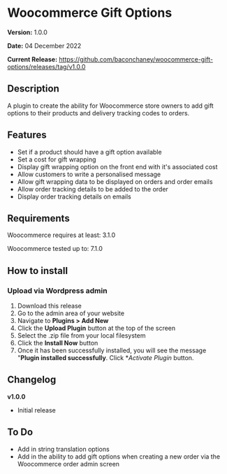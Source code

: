 # Woocommerce Gift Options
**Version:** 1.0.0

**Date:** 04 December 2022

**Current Release:** https://github.com/baconchaney/woocommerce-gift-options/releases/tag/v1.0.0

## Description 
A plugin to create the ability for Woocommerce store owners to add gift options to their products and delivery tracking codes to orders.

## Features
- Set if a product should have a gift option available
- Set a cost for gift wrapping
- Display gift wrapping option on the front end with it's associated cost
- Allow customers to write a personalised message
- Allow gift wrapping data to be displayed on orders and order emails
- Allow order tracking details to be added to the order
- Display order tracking details on emails

## Requirements
 Woocommerce requires at least: 3.1.0
 
 Woocommerce tested up to: 7.1.0

## How to install
### Upload via Wordpress admin
1. Download this release
2. Go to the admin area of your website
3. Navigate to **Plugins > Add New**
4. Click the **Upload Plugin** button at the top of the screen
5. Select the .zip file from your local filesystem
6. Click the **Install Now** button
7. Once it has been successfully installed, you will see the message "**Plugin installed successfully**. Click **Activate Plugin* button.

## Changelog
**v1.0.0**
- Initial release

## To Do
- Add in string translation options
- Add in the ability to add gift options when creating a new order via the Woocommerce order admin screen
